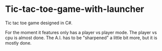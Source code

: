 # Tic-tac-toe-game-with-launcher
Tic tac toe game designed in C#. 

For the moment it features only has a player vs player mode. The player vs cpu is almost done.
The A.I. has to be "sharpened" a little bit more, but it is mostly done.
